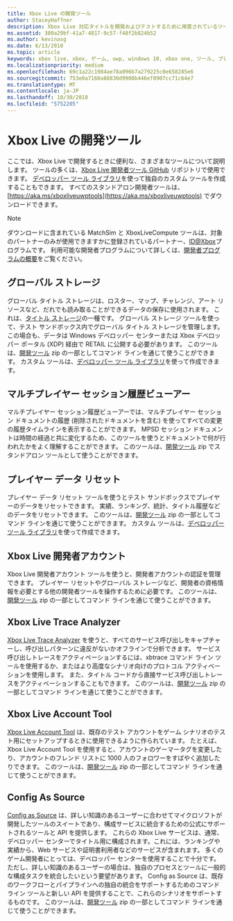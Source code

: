 ```yaml
---
title: Xbox Live の開発ツール
author: StaceyHaffner
description: Xbox Live 対応タイトルを開発およびテストするために用意されているツールについて説明します。
ms.assetid: 380a29bf-41a7-4817-9c57-f48f2b824b52
ms.author: kevinasg
ms.date: 6/13/2018
ms.topic: article
keywords: xbox live, xbox, ゲーム, uwp, windows 10, xbox one, ツール, プレイヤーのリセット, live trace analyzer, LTA, xbox live アカウント ツール,
ms.localizationpriority: medium
ms.openlocfilehash: 69c1a22c1984ae78a096b7a279225c0e658285e6
ms.sourcegitcommit: 753e0a7160a88830d9908b446ef0907cc71c64e7
ms.translationtype: MT
ms.contentlocale: ja-JP
ms.lasthandoff: 10/30/2018
ms.locfileid: "5752205"
---
```

# <a name="development-tools-for-xbox-live"></a>Xbox Live の開発ツール

ここでは、Xbox Live で開発するときに便利な、さまざまなツールについて説明します。 ツールの多くは、[Xbox Live 開発者ツール GitHub](https://github.com/Microsoft/xbox-live-developer-tools) リポジトリで使用できます。 [デベロッパー ツール ライブラリ](https://www.nuget.org/packages/Microsoft.Xbox.Services.DevTools)を使って独自のカスタム ツールを作成することもできます。 すべてのスタンドアロン開発者ツールは、[https://aka.ms/xboxliveuwptools](https://aka.ms/xboxliveuwptools) でダウンロードできます。

> [!NOTE]
> ダウンロードに含まれている MatchSim と XboxLiveCompute ツールは、対象のパートナーのみが使用できますかに登録されているパートナー、[ID@Xbox](http://www.xbox.com/Developers/id)プログラムです。 利用可能な開発者プログラムについて詳しくは、[開発者プログラムの概要](https://docs.microsoft.com/windows/uwp/xbox-live/developer-program-overview)をご覧ください。 

## <a name="global-storage"></a>グローバル ストレージ
グローバル タイトル ストレージは、ロスター、マップ、チャレンジ、アート リソースなど、だれでも読み取ることができるデータの保存に使用されます。 これは、[タイトル ストレージ](../storage-platform/xbox-live-title-storage/xbox-live-title-storage.md)の一種です。 グローバル ストレージ ツールを使って、テスト サンドボックス内でグローバル タイトル ストレージを管理します。 この場合も、データは Windows デベロッパー センターまたは Xbox デベロッパー ポータル (XDP) 経由で RETAIL に公開する必要があります。 このツールは、[開発ツール](https://aka.ms/xboxliveuwptools) zip の一部としてコマンド ラインを通じて使うことができます。 カスタム ツールは、[デベロッパー ツール ライブラリ](https://www.nuget.org/packages/Microsoft.Xbox.Services.DevTools)を使って作成できます。

## <a name="multiplayer-session-history-viewer"></a>マルチプレイヤー セッション履歴ビューアー
マルチプレイヤー セッション履歴ビューアーでは、マルチプレイヤー セッション ドキュメントの履歴 (削除されたドキュメントを含む) を使ってすべての変更の履歴タイムラインを表示することができます。 MPSD セッション ドキュメントは時間の経過と共に変化するため、このツールを使うとドキュメントで何が行われたかをよく理解することができます。 このツールは、[開発ツール](https://aka.ms/xboxliveuwptools) zip でスタンドアロン ツールとして使うことができます。

## <a name="player-data-reset"></a>プレイヤー データ リセット
プレイヤー データ リセット ツールを使うとテスト サンドボックスでプレイヤーのデータをリセットできます。 実績、ランキング、統計、タイトル履歴などのデータをリセットできます。 このツールは、[開発ツール](https://aka.ms/xboxliveuwptools) zip の一部としてコマンド ラインを通じて使うことができます。 カスタム ツールは、[デベロッパー ツール ライブラリ](https://www.nuget.org/packages/Microsoft.Xbox.Services.DevTools)を使って作成できます。

## <a name="xbox-live-developer-account"></a>Xbox Live 開発者アカウント
Xbox Live 開発者アカウント ツールを使うと、開発者アカウントの認証を管理できます。 プレイヤー リセットやグローバル ストレージなど、開発者の資格情報を必要とする他の開発者ツールを操作するために必要です。 このツールは、[開発ツール](https://aka.ms/xboxliveuwptools) zip の一部としてコマンド ラインを通じて使うことができます。

## <a name="xbox-live-trace-analyzer"></a>Xbox Live Trace Analyzer
[Xbox Live Trace Analyzer](analyze-service-calls.md) を使うと、すべてのサービス呼び出しをキャプチャーし、呼び出しパターンに違反がないかオフラインで分析できます。 サービス呼び出しトレースをアクティベーションするには、xbtrace コマンド ライン ツールを使用するか、またはより高度なシナリオ向けのプロトコル アクティベーションを使用します。 また、タイトル コードから直接サービス呼び出しトレースをアクティベーションすることもできます。 このツールは、[開発ツール](https://aka.ms/xboxliveuwptools) zip の一部としてコマンド ラインを通じて使うことができます。

## <a name="xbox-live-account-tool"></a>Xbox Live Account Tool  
[Xbox Live Account Tool](xbox-live-account-tool.md) は、既存のテスト アカウントをゲーム シナリオのテスト用にセットアップするときに使用できるように作られています。 たとえば、Xbox Live Account Tool を使用すると、アカウントのゲーマータグを変更したり、アカウントのフレンド リストに 1000 人のフォロワーをすばやく追加したりできます。 このツールは、[開発ツール](https://aka.ms/xboxliveuwptools) zip の一部としてコマンド ラインを通じて使うことができます。

## <a name="config-as-source"></a>Config As Source
[Config as Source](https://github.com/Microsoft/xbox-live-developer-tools/blob/master/CONFIGASSOURCE.md) は、詳しい知識のあるユーザーに合わせてマイクロソフトが開発したツールのスイートであり、構成サービスに統合するための公式にサポートされるツールと API を提供します。 これらの Xbox Live サービスは、通常、デベロッパー センターでタイトル用に構成されます。これには、ランキングや実績から、Web サービスや証明書利用者などのサービスが含まれます。 多くのゲーム開発者にとっては、デベロッパー センターを使用することで十分です。 ただし、詳しい知識のあるユーザーの場合は、独自のプロセスとツールに一般的な構成タスクを統合したいという要望があります。  Config as Source は、既存のワークフローとパイプラインへの独自の統合をサポートするためのコマンド ライン ツールと新しい API を提供することで、これらのシナリオをサポートするものです。 このツールは、[開発ツール](https://aka.ms/xboxliveuwptools) zip の一部としてコマンド ラインを通じて使うことができます。
